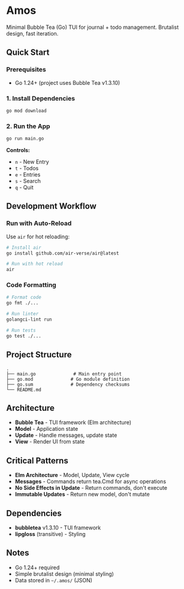 # Amos

Minimal Bubble Tea (Go) TUI for journal + todo management. Brutalist design, fast iteration.

## Quick Start

### Prerequisites
- Go 1.24+ (project uses Bubble Tea v1.3.10)

### 1. Install Dependencies
```bash
go mod download
```

### 2. Run the App
```bash
go run main.go
```

**Controls:**
- `n` - New Entry
- `t` - Todos
- `e` - Entries
- `s` - Search
- `q` - Quit

## Development Workflow

### Run with Auto-Reload
Use `air` for hot reloading:
```bash
# Install air
go install github.com/air-verse/air@latest

# Run with hot reload
air
```

### Code Formatting
```bash
# Format code
go fmt ./...

# Run linter
golangci-lint run

# Run tests
go test ./...
```

## Project Structure

```
.
├── main.go              # Main entry point
├── go.mod              # Go module definition
├── go.sum              # Dependency checksums
└── README.md
```

## Architecture

- **Bubble Tea** - TUI framework (Elm architecture)
- **Model** - Application state
- **Update** - Handle messages, update state
- **View** - Render UI from state

## Critical Patterns

- **Elm Architecture** - Model, Update, View cycle
- **Messages** - Commands return tea.Cmd for async operations
- **No Side Effects in Update** - Return commands, don't execute
- **Immutable Updates** - Return new model, don't mutate

## Dependencies

- **bubbletea** v1.3.10 - TUI framework
- **lipgloss** (transitive) - Styling

## Notes

- Go 1.24+ required
- Simple brutalist design (minimal styling)
- Data stored in `~/.amos/` (JSON)
